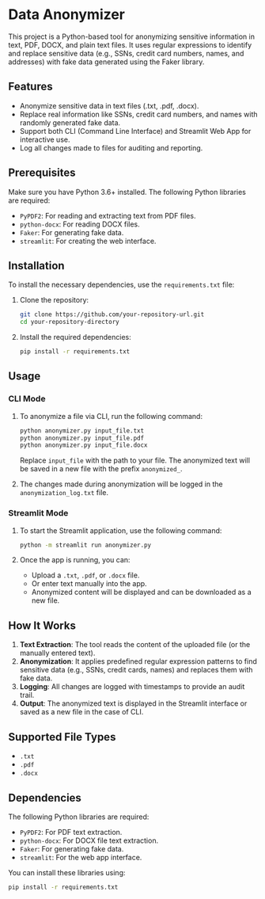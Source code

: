 # Data Anonymizer

This project is a Python-based tool for anonymizing sensitive information in text, PDF, DOCX, and plain text files. It uses regular expressions to identify and replace sensitive data (e.g., SSNs, credit card numbers, names, and addresses) with fake data generated using the Faker library.

## Features

- Anonymize sensitive data in text files (.txt, .pdf, .docx).
- Replace real information like SSNs, credit card numbers, and names with randomly generated fake data.
- Support both CLI (Command Line Interface) and Streamlit Web App for interactive use.
- Log all changes made to files for auditing and reporting.

## Prerequisites

Make sure you have Python 3.6+ installed. The following Python libraries are required:

- `PyPDF2`: For reading and extracting text from PDF files.
- `python-docx`: For reading DOCX files.
- `Faker`: For generating fake data.
- `streamlit`: For creating the web interface.

## Installation

To install the necessary dependencies, use the `requirements.txt` file:

1. Clone the repository:

    ```bash
    git clone https://github.com/your-repository-url.git
    cd your-repository-directory
    ```

2. Install the required dependencies:

    ```bash
    pip install -r requirements.txt
    ```

## Usage

### CLI Mode

1. To anonymize a file via CLI, run the following command:

    ```bash
    python anonymizer.py input_file.txt
    python anonymizer.py input_file.pdf
    python anonymizer.py input_file.docx
    ```

    Replace `input_file` with the path to your file. The anonymized text will be saved in a new file with the prefix `anonymized_`.

2. The changes made during anonymization will be logged in the `anonymization_log.txt` file.

### Streamlit Mode

1. To start the Streamlit application, use the following command:

    ```bash
    python -m streamlit run anonymizer.py
    ```

2. Once the app is running, you can:

    - Upload a `.txt`, `.pdf`, or `.docx` file.
    - Or enter text manually into the app.
    - Anonymized content will be displayed and can be downloaded as a new file.

## How It Works

1. **Text Extraction**: The tool reads the content of the uploaded file (or the manually entered text).
2. **Anonymization**: It applies predefined regular expression patterns to find sensitive data (e.g., SSNs, credit cards, names) and replaces them with fake data.
3. **Logging**: All changes are logged with timestamps to provide an audit trail.
4. **Output**: The anonymized text is displayed in the Streamlit interface or saved as a new file in the case of CLI.

## Supported File Types

- `.txt`
- `.pdf`
- `.docx`

## Dependencies

The following Python libraries are required:

- `PyPDF2`: For PDF text extraction.
- `python-docx`: For DOCX file text extraction.
- `Faker`: For generating fake data.
- `streamlit`: For the web app interface.

You can install these libraries using:

```bash
pip install -r requirements.txt
